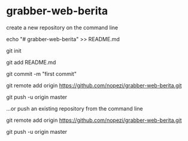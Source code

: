 # grabber-web-berita

create a new repository on the command line

echo "# grabber-web-berita" >> README.md

git init

git add README.md

git commit -m "first commit"

git remote add origin https://github.com/nopezi/grabber-web-berita.git

git push -u origin master

…or push an existing repository from the command line

git remote add origin https://github.com/nopezi/grabber-web-berita.git

git push -u origin master